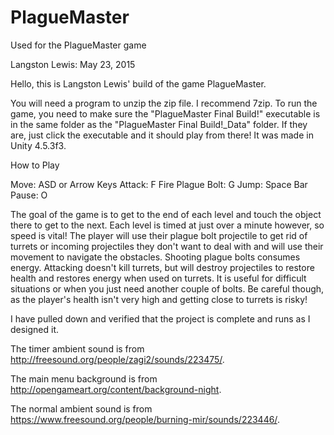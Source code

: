 # PlagueMaster
Used for the PlagueMaster game

Langston Lewis: May 23, 2015

Hello, this is Langston Lewis' build of the game PlagueMaster.

You will need a program to unzip the zip file. I recommend 7zip. To run the game, you need to make sure the "PlagueMaster Final Build!" executable is in the same folder as the "PlagueMaster Final Build!_Data" folder.
If they are, just click the executable and it should play from there!
It was made in Unity 4.5.3f3. 

How to Play

Move: ASD or Arrow Keys
Attack: F
Fire Plague Bolt: G
Jump: Space Bar
Pause: O 

The goal of the game is to get to the end of each level and touch the object 
there to get to the next. Each level is timed at just over a minute however, so speed 
is vital! The player will use their plague bolt projectile to get rid of turrets or
incoming projectiles they don't want to deal with and will use their movement to navigate
the obstacles. Shooting plague bolts consumes energy. Attacking doesn't kill turrets, but will destroy projectiles to restore health 
and restores energy when used on turrets. It is useful for difficult situations or when you
just need another couple of bolts. Be careful though, as the player's health isn't very high
and getting close to turrets is risky!

I have pulled down and verified that the project is complete and runs as
I designed it.

The timer ambient sound is from http://freesound.org/people/zagi2/sounds/223475/. 

The main menu background is from http://opengameart.org/content/background-night.

The normal ambient sound is from https://www.freesound.org/people/burning-mir/sounds/223446/.


